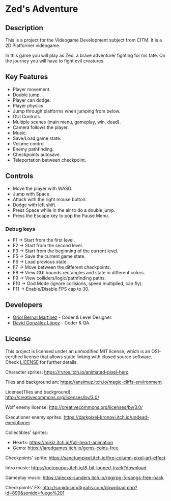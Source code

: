 # Zed's Adventure

## Description

This is a project for the Videogame Development subject from CITM.
It is a 2D Platformer videogame.

In this game you will play as Zed, a brave adventurer fighting for his fate. On the journey you will have to fight evil creatures.

## Key Features
- Player movement.
- Double jump.
- Player can dodge.
- Player physics.
- Jump through platforms when jumping from below.
- GUI Controls.
- Multiple scenes (main menu, gameplay, win, dead).
- Camera follows the player.
- Music.
- Save/Load game state.
- Volume control.
- Enemy pathfinding.
- Checkpoints autosave.
- Teleportation between checkpoint.

 
## Controls

 - Move the player with WASD.
 - Jump with Space.
 - Attack with the right mouse button.
 - Dodge with left shift.
 - Press Space while in the air to do a double jump.
 - Press the Escape key to pop the Pause Menu.
 
 ### Debug keys
 
 - F1 -> Start from the first level.
 - F2 -> Start from the second level.
 - F3 -> Start from the beginning of the current level.
 - F5 -> Save the current game state.
 - F6 -> Load previous state.
 - F7 -> Move between the different checkpoints.
 - F8 -> View GUI bounds rectangles and state in different colors.
 - F9 -> View colliders/logic/pathfinding paths.
 - F10 -> God Mode (ignore collisions, speed multiplied, can fly).
 - F11 -> Enable/Disable FPS cap to 30.

## Developers

 - [Oriol Bernal Martínez](https://github.com/UriKurae) - Coder & Level Designer.
 - [David González López](https://github.com/magix7) - Coder & QA.

## License

This project is licensed under an unmodified MIT license, which is an OSI-certified license that allows static linking with closed source software. Check [LICENSE](LICENSE) for further details.

Character sprites: https://rvros.itch.io/animated-pixel-hero

Tiles and background art: https://ansimuz.itch.io/magic-cliffs-environment

License(Tiles and background): http://creativecommons.org/licenses/by/3.0/

Wolf enemy license: http://creativecommons.org/licenses/by/3.0/

Executioner enemy sprites: https://darkpixel-kronovi.itch.io/undead-executioner

Collectibles' sprites:
- Hearts: https://mikiz.itch.io/full-heart-animation
- Gems: https://laredgames.itch.io/gems-coins-free

Checkpoints' sprite: https://sanctumpixel.itch.io/fire-column-pixel-art-effect

Intro music: https://octopupus.itch.io/8-bit-looped-track?download

Gameplay music: https://alecxs-sunders.itch.io/rpgjrpg-5-songs-free-pack

Checkpoints' FX: http://sonidosmp3gratis.com/download.php?id=890&sonido=fuego%201
